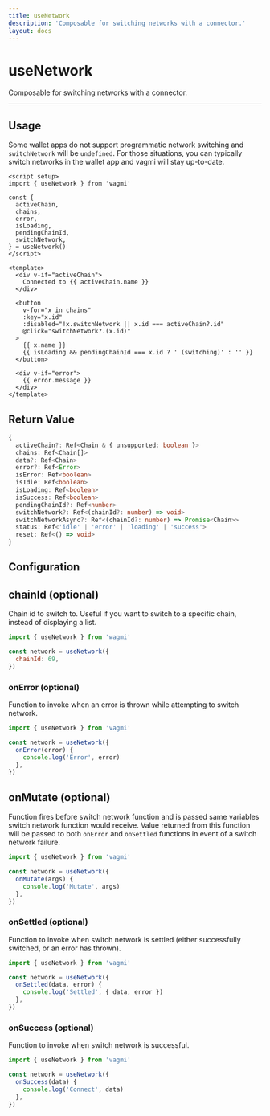 ```yaml
---
title: useNetwork
description: 'Composable for switching networks with a connector.'
layout: docs
---
```


# useNetwork

Composable for switching networks with a connector.

---

## Usage

Some wallet apps do not support programmatic network switching and `switchNetwork` will be `undefined`. For those situations, you can typically switch networks in the wallet app and vagmi will stay up-to-date.

```vue
<script setup>
import { useNetwork } from 'vagmi'

const {
  activeChain,
  chains,
  error,
  isLoading,
  pendingChainId,
  switchNetwork,
} = useNetwork()
</script>

<template>
  <div v-if="activeChain">
    Connected to {{ activeChain.name }}
  </div>

  <button
    v-for="x in chains"
    :key="x.id"
    :disabled="!x.switchNetwork || x.id === activeChain?.id"
    @click="switchNetwork?.(x.id)"
  >
    {{ x.name }}
    {{ isLoading && pendingChainId === x.id ? ' (switching)' : '' }}
  </button>

  <div v-if="error">
    {{ error.message }}
  </div>
</template>
```

## Return Value

```ts
{
  activeChain?: Ref<Chain & { unsupported: boolean }>
  chains: Ref<Chain[]>
  data?: Ref<Chain>
  error?: Ref<Error>
  isError: Ref<boolean>
  isIdle: Ref<boolean>
  isLoading: Ref<boolean>
  isSuccess: Ref<boolean>
  pendingChainId?: Ref<number>
  switchNetwork?: Ref<(chainId?: number) => void>
  switchNetworkAsync?: Ref<(chainId?: number) => Promise<Chain>>
  status: Ref<'idle' | 'error' | 'loading' | 'success'>
  reset: Ref<() => void>
}
```

## Configuration

## chainId (optional)

Chain id to switch to. Useful if you want to switch to a specific chain, instead of displaying a list.

```js
import { useNetwork } from 'wagmi'

const network = useNetwork({
  chainId: 69,
})
```

### onError (optional)

Function to invoke when an error is thrown while attempting to switch network.

```js
import { useNetwork } from 'vagmi'

const network = useNetwork({
  onError(error) {
    console.log('Error', error)
  },
})
```

## onMutate (optional)

Function fires before switch network function and is passed same variables switch network function would receive. Value returned from this function will be passed to both `onError` and `onSettled` functions in event of a switch network failure.

```js
import { useNetwork } from 'vagmi'

const network = useNetwork({
  onMutate(args) {
    console.log('Mutate', args)
  },
})
```

### onSettled (optional)

Function to invoke when switch network is settled (either successfully switched, or an error has thrown).

```js
import { useNetwork } from 'vagmi'

const network = useNetwork({
  onSettled(data, error) {
    console.log('Settled', { data, error })
  },
})
```

### onSuccess (optional)

Function to invoke when switch network is successful.

```js
import { useNetwork } from 'vagmi'

const network = useNetwork({
  onSuccess(data) {
    console.log('Connect', data)
  },
})
```

